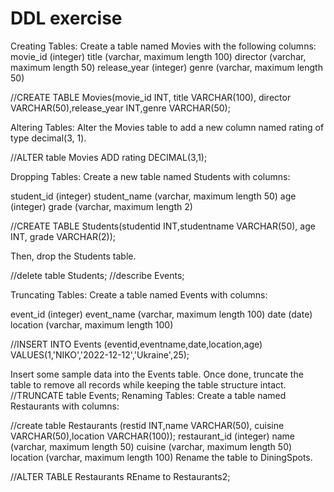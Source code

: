 # DDL exercise
Creating Tables:
Create a table named Movies with the following columns:
movie_id (integer)
title (varchar, maximum length 100)
director (varchar, maximum length 50)
release_year (integer)
genre (varchar, maximum length 50)

//CREATE TABLE Movies(movie_id INT, title VARCHAR(100), director VARCHAR(50),release_year INT,genre VARCHAR(50);

Altering Tables:
Alter the Movies table to add a new column named rating of type decimal(3, 1).

//ALTER table Movies ADD rating DECIMAL(3,1);


Dropping Tables:
Create a new table named Students with columns:

student_id (integer)
student_name (varchar, maximum length 50)
age (integer)
grade (varchar, maximum length 2)

//CREATE TABLE Students(studentid INT,studentname VARCHAR(50), age INT, grade VARCHAR(2));

Then, drop the Students table.

//delete table Students;
//describe Events;

Truncating Tables:
Create a table named Events with columns:

event_id (integer)
event_name (varchar, maximum length 100)
date (date)
location (varchar, maximum length 100)

//INSERT INTO Events (eventid,eventname,date,location,age) VALUES(1,'NIKO','2022-12-12','Ukraine',25);

Insert some sample data into the Events table. Once done, truncate the table to remove all records while keeping the table structure intact.
//TRUNCATE table Events;
Renaming Tables:
Create a table named Restaurants with columns:

//create table Restaurants (restid INT,name VARCHAR(50), cuisine VARCHAR(50),location VARCHAR(100));
restaurant_id (integer)
name (varchar, maximum length 50)
cuisine (varchar, maximum length 50)
location (varchar, maximum length 100)
Rename the table to DiningSpots.

//ALTER TABLE Restaurants REname to Restaurants2;


